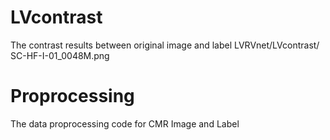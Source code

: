 # LVcontrast

The contrast results between original image and label
LVRVnet/LVcontrast/ SC-HF-I-01_0048M.png
# Proprocessing

The data proprocessing code for CMR Image and Label
